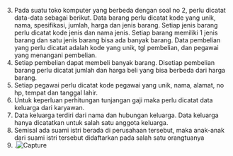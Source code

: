 3.	Pada suatu toko komputer yang berbeda dengan soal no 2, perlu dicatat data-data sebagai berikut. Data barang perlu dicatat kode yang unik, nama, spesifikasi, jumlah, harga dan jenis barang. Setiap jenis barang perlu dicatat kode jenis dan nama jenis. Setiap barang memiliki 1 jenis barang dan satu jenis barang bisa ada banyak barang. Data pembelian yang perlu dicatat adalah kode yang unik, tgl pembelian, dan pegawai yang menangani pembelian.
4.	Setiap pembelian dapat membeli banyak barang. Disetiap pembelian barang perlu dicatat jumlah dan harga beli yang bisa berbeda dari harga barang.
5.	Setiap pegawai perlu dicatat kode pegawai yang unik, nama, alamat, no hp, tempat dan tanggal lahir.
6.	Untuk keperluan perhitungan tunjangan gaji maka perlu dicatat data keluarga dari karyawan.
7.	Data keluarga terdiri dari nama dan hubungan keluarga. Data keluarga hanya dicatatkan untuk salah satu anggota keluarga.
8.	Semisal ada suami istri berada di perusahaan tersebut, maka anak-anak dari suami istri tersebut didaftarkan pada salah satu orangtuanya
9.	.![Capture](https://github.com/arisbp/arisbp/assets/160198125/af4cd192-fa95-4ddf-96e0-bc644411fb74)
